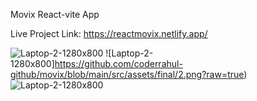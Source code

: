 Movix React-vite App

Live Project Link: https://reactmovix.netlify.app/

![Laptop-2-1280x800](https://github.com/coderrahul-github/movix/blob/main/src/assets/final/1.png?raw=true)
![Laptop-2-1280x800]https://github.com/coderrahul-github/movix/blob/main/src/assets/final/2.png?raw=true)
![Laptop-2-1280x800](https://github.com/coderrahul-github/movix/blob/main/src/assets/final/3.png?raw=true)

